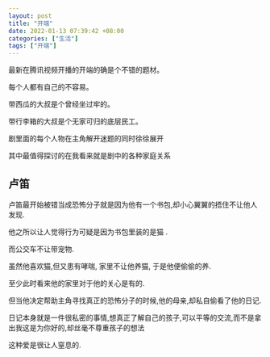 ```yaml
---
layout: post
title: "开端"
date: 2022-01-13 07:39:42 +08:00
categories: ["生活"]
tags: ["开端"]
---
```


最新在腾讯视频开播的开端的确是个不错的题材。

每个人都有自己的不容易。

带西瓜的大叔是个曾经坐过牢的。

带行李箱的大叔是个无家可归的底层民工。

剧里面的每个人物在主角解开迷题的同时徐徐展开

其中最值得探讨的在我看来就是剧中的各种家庭关系

## 卢笛

卢笛最开始被错当成恐怖分子就是因为他有一个书包,却小心翼翼的捂住不让他人发现.

他之所以让人觉得行为可疑是因为书包里装的是猫 .

而公交车不让带宠物.

虽然他喜欢猫,但又患有哮喘, 家里不让他养猫, 于是他便偷偷的养.

至少此时看来他的家里对于他的关心是有的.

但当他决定帮助主角寻找真正的恐怖分子的时候,他的母亲,却私自偷看了他的日记.

日记本身就是一件很私密的事情,想真正了解自己的孩子,可以平等的交流,而不是拿出我这是为你好的,却丝毫不尊重孩子的想法

这种爱是很让人窒息的.